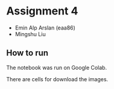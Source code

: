 # Assignment 4

- Emin Alp Arslan (eaa86)
- Mingshu Liu

## How to run
The notebook was run on Google Colab.

There are cells for download the images.

